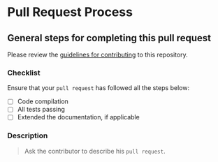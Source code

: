 # Pull Request Process

## General steps for completing this pull request

Please review the [guidelines for contributing](CONTRIBUTING.md) to this repository.

### Checklist

Ensure that your `pull request` has followed all the steps below:

- [ ] Code compilation
- [ ] All tests passing
- [ ] Extended the documentation, if applicable

### Description

> Ask the contributor to describe his `pull request`.

